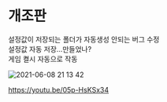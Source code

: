 # 개조판

설정값이 저장되는 폴더가 자동생성 안되는 버그 수정  
설정값 자동 저장...만들었나?  
게임 켤시 자동으로 작동  

![2021-06-08 21 13 42](https://user-images.githubusercontent.com/20321215/121183169-c2971000-c89e-11eb-995e-2f61840a6bb4.png)

https://youtu.be/05p-HsKSx34

